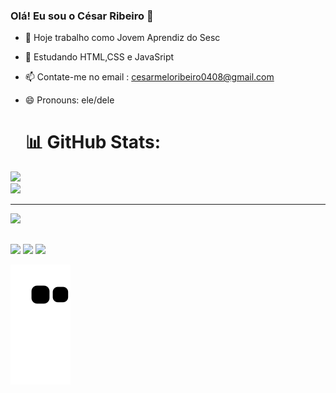 ### Olá! Eu sou o César Ribeiro 👋

- 🔭 Hoje trabalho como Jovem Aprendiz do Sesc
- 🌱 Estudando HTML,CSS e JavaSript
- 📫 Contate-me no email : cesarmeloribeiro0408@gmail.com
- 😄 Pronouns: ele/dele

  # 📊 GitHub Stats:
![](https://github-readme-stats.vercel.app/api?username=CesarMribeiro&theme=tokyonight&hide_border=true&include_all_commits=true&count_private=false)<br/>
![](https://github-readme-stats.vercel.app/api/top-langs/?username=CesarMribeiro&theme=tokyonight&hide_border=true&include_all_commits=true&count_private=false&layout=compact)

---
[![](https://visitcount.itsvg.in/api?id=CesarMribeiro&icon=2&color=6)](https://visitcount.itsvg.in)

<!-- Proudly created with GPRM ( https://gprm.itsvg.in ) -->


  ##
  
  
  
    
  <a href="https://www.instagram.com/cesar_ribeiro04/" target="_blank"><img src="https://img.shields.io/badge/-Instagram-%23E4405F?style=for-the-badge&logo=instagram&logoColor=white" target="_blank"></a>
  <a href = "mailto:cesarmeloribeiro0408@gmail.com" target="_blank"><img src="https://img.shields.io/badge/-Gmail-%23333?style=for-the-badge&logo=gmail&logoColor=white" target="_blank"></a>
  <a href="https://www.linkedin.com/in/cesar-melo-b8a986262/" target="_blank"><img src="https://img.shields.io/badge/-LinkedIn-%230077B5?style=for-the-badge&logo=linkedin&logoColor=white" target="_blank"></a> 
 
  
 ![snake gif](https://github.com/CesarmRibeiro/CesarmRibeiro/blob/output/github-contribution-grid-snake.svg)


